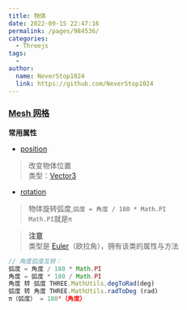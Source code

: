 ```yaml
---
title: 物体
date: 2022-09-15 22:47:16
permalink: /pages/984536/
categories:
  - Threejs
tags:
  - 
author: 
  name: NeverStop1024
  link: https://github.com/NeverStop1024
---
```

### [Mesh 网格](https://threejs.org/docs/index.html#api/zh/objects/Mesh)
**常用属性**
* [position](https://threejs.org/docs/index.html#api/zh/core/Object3D.position)
> 改变物体位置   
> 类型：[Vector3](https://threejs.org/docs/index.html#api/zh/math/Vector3)
* [rotation](https://threejs.org/docs/index.html#api/zh/core/Object3D.rotation)
> 物体旋转弧度,`弧度 = 角度 / 180 * Math.PI`  
> `Math.PI`就是`π `

> **注意**  
> 类型是 [Euler](https://threejs.org/docs/index.html#api/zh/math/Euler)（欧拉角），拥有该类的属性与方法
```javascript
// 角度弧度互转：
弧度 = 角度 / 180 * Math.PI
角度 = 弧度 * 180 / Math.PI
角度 转 弧度 THREE.MathUtils.degToRad(deg)
弧度 转 角度 THREE.MathUtils.radToDeg (rad)
π（弧度） = 180°（角度）
```
